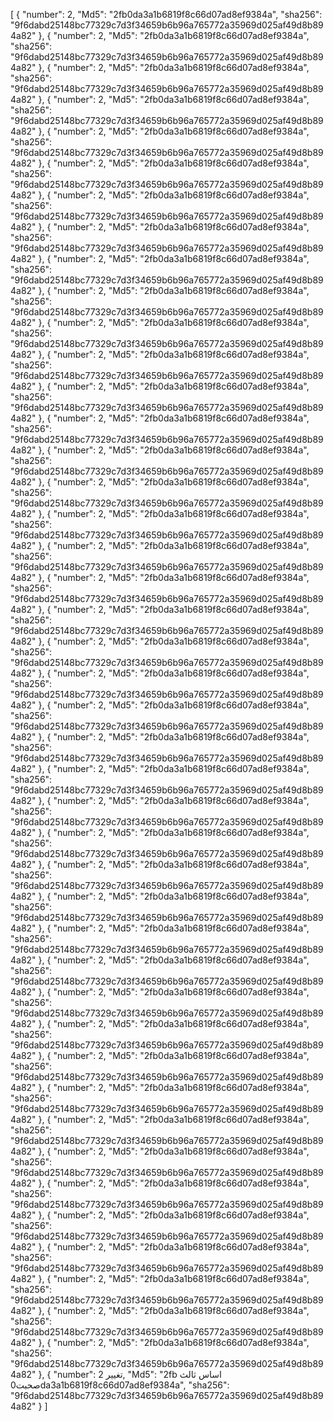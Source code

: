 [
 {
   "number": 2,
   "Md5": "2fb0da3a1b6819f8c66d07ad8ef9384a",
   "sha256": "9f6dabd25148bc77329c7d3f34659b6b96a765772a35969d025af49d8b894a82"
 },
 {
   "number": 2,
   "Md5": "2fb0da3a1b6819f8c66d07ad8ef9384a",
   "sha256": "9f6dabd25148bc77329c7d3f34659b6b96a765772a35969d025af49d8b894a82"
 },
 {
   "number": 2,
   "Md5": "2fb0da3a1b6819f8c66d07ad8ef9384a",
   "sha256": "9f6dabd25148bc77329c7d3f34659b6b96a765772a35969d025af49d8b894a82"
 },
 {
   "number": 2,
   "Md5": "2fb0da3a1b6819f8c66d07ad8ef9384a",
   "sha256": "9f6dabd25148bc77329c7d3f34659b6b96a765772a35969d025af49d8b894a82"
 },
 {
   "number": 2,
   "Md5": "2fb0da3a1b6819f8c66d07ad8ef9384a",
   "sha256": "9f6dabd25148bc77329c7d3f34659b6b96a765772a35969d025af49d8b894a82"
 },
 {
   "number": 2,
   "Md5": "2fb0da3a1b6819f8c66d07ad8ef9384a",
   "sha256": "9f6dabd25148bc77329c7d3f34659b6b96a765772a35969d025af49d8b894a82"
 },
 {
   "number": 2,
   "Md5": "2fb0da3a1b6819f8c66d07ad8ef9384a",
   "sha256": "9f6dabd25148bc77329c7d3f34659b6b96a765772a35969d025af49d8b894a82"
 },
 {
   "number": 2,
   "Md5": "2fb0da3a1b6819f8c66d07ad8ef9384a",
   "sha256": "9f6dabd25148bc77329c7d3f34659b6b96a765772a35969d025af49d8b894a82"
 },
 {
   "number": 2,
   "Md5": "2fb0da3a1b6819f8c66d07ad8ef9384a",
   "sha256": "9f6dabd25148bc77329c7d3f34659b6b96a765772a35969d025af49d8b894a82"
 },
 {
   "number": 2,
   "Md5": "2fb0da3a1b6819f8c66d07ad8ef9384a",
   "sha256": "9f6dabd25148bc77329c7d3f34659b6b96a765772a35969d025af49d8b894a82"
 },
 {
   "number": 2,
   "Md5": "2fb0da3a1b6819f8c66d07ad8ef9384a",
   "sha256": "9f6dabd25148bc77329c7d3f34659b6b96a765772a35969d025af49d8b894a82"
 },
 {
   "number": 2,
   "Md5": "2fb0da3a1b6819f8c66d07ad8ef9384a",
   "sha256": "9f6dabd25148bc77329c7d3f34659b6b96a765772a35969d025af49d8b894a82"
 },
 {
   "number": 2,
   "Md5": "2fb0da3a1b6819f8c66d07ad8ef9384a",
   "sha256": "9f6dabd25148bc77329c7d3f34659b6b96a765772a35969d025af49d8b894a82"
 },
 {
   "number": 2,
   "Md5": "2fb0da3a1b6819f8c66d07ad8ef9384a",
   "sha256": "9f6dabd25148bc77329c7d3f34659b6b96a765772a35969d025af49d8b894a82"
 },
 {
   "number": 2,
   "Md5": "2fb0da3a1b6819f8c66d07ad8ef9384a",
   "sha256": "9f6dabd25148bc77329c7d3f34659b6b96a765772a35969d025af49d8b894a82"
 },
 {
   "number": 2,
   "Md5": "2fb0da3a1b6819f8c66d07ad8ef9384a",
   "sha256": "9f6dabd25148bc77329c7d3f34659b6b96a765772a35969d025af49d8b894a82"
 },
 {
   "number": 2,
   "Md5": "2fb0da3a1b6819f8c66d07ad8ef9384a",
   "sha256": "9f6dabd25148bc77329c7d3f34659b6b96a765772a35969d025af49d8b894a82"
 },
 {
   "number": 2,
   "Md5": "2fb0da3a1b6819f8c66d07ad8ef9384a",
   "sha256": "9f6dabd25148bc77329c7d3f34659b6b96a765772a35969d025af49d8b894a82"
 },
 {
   "number": 2,
   "Md5": "2fb0da3a1b6819f8c66d07ad8ef9384a",
   "sha256": "9f6dabd25148bc77329c7d3f34659b6b96a765772a35969d025af49d8b894a82"
 },
 {
   "number": 2,
   "Md5": "2fb0da3a1b6819f8c66d07ad8ef9384a",
   "sha256": "9f6dabd25148bc77329c7d3f34659b6b96a765772a35969d025af49d8b894a82"
 },
 {
   "number": 2,
   "Md5": "2fb0da3a1b6819f8c66d07ad8ef9384a",
   "sha256": "9f6dabd25148bc77329c7d3f34659b6b96a765772a35969d025af49d8b894a82"
 },
 {
   "number": 2,
   "Md5": "2fb0da3a1b6819f8c66d07ad8ef9384a",
   "sha256": "9f6dabd25148bc77329c7d3f34659b6b96a765772a35969d025af49d8b894a82"
 },
 {
   "number": 2,
   "Md5": "2fb0da3a1b6819f8c66d07ad8ef9384a",
   "sha256": "9f6dabd25148bc77329c7d3f34659b6b96a765772a35969d025af49d8b894a82"
 },
 {
   "number": 2,
   "Md5": "2fb0da3a1b6819f8c66d07ad8ef9384a",
   "sha256": "9f6dabd25148bc77329c7d3f34659b6b96a765772a35969d025af49d8b894a82"
 },
 {
   "number": 2,
   "Md5": "2fb0da3a1b6819f8c66d07ad8ef9384a",
   "sha256": "9f6dabd25148bc77329c7d3f34659b6b96a765772a35969d025af49d8b894a82"
 },
 {
   "number": 2,
   "Md5": "2fb0da3a1b6819f8c66d07ad8ef9384a",
   "sha256": "9f6dabd25148bc77329c7d3f34659b6b96a765772a35969d025af49d8b894a82"
 },
 {
   "number": 2,
   "Md5": "2fb0da3a1b6819f8c66d07ad8ef9384a",
   "sha256": "9f6dabd25148bc77329c7d3f34659b6b96a765772a35969d025af49d8b894a82"
 },
 {
   "number": 2,
   "Md5": "2fb0da3a1b6819f8c66d07ad8ef9384a",
   "sha256": "9f6dabd25148bc77329c7d3f34659b6b96a765772a35969d025af49d8b894a82"
 },
 {
   "number": 2,
   "Md5": "2fb0da3a1b6819f8c66d07ad8ef9384a",
   "sha256": "9f6dabd25148bc77329c7d3f34659b6b96a765772a35969d025af49d8b894a82"
 },
 {
   "number": 2,
   "Md5": "2fb0da3a1b6819f8c66d07ad8ef9384a",
   "sha256": "9f6dabd25148bc77329c7d3f34659b6b96a765772a35969d025af49d8b894a82"
 },
 {
   "number": 2,
   "Md5": "2fb0da3a1b6819f8c66d07ad8ef9384a",
   "sha256": "9f6dabd25148bc77329c7d3f34659b6b96a765772a35969d025af49d8b894a82"
 },
 {
   "number": 2,
   "Md5": "2fb0da3a1b6819f8c66d07ad8ef9384a",
   "sha256": "9f6dabd25148bc77329c7d3f34659b6b96a765772a35969d025af49d8b894a82"
 },
 {
   "number": 2,
   "Md5": "2fb0da3a1b6819f8c66d07ad8ef9384a",
   "sha256": "9f6dabd25148bc77329c7d3f34659b6b96a765772a35969d025af49d8b894a82"
 },
 {
   "number": 2,
   "Md5": "2fb0da3a1b6819f8c66d07ad8ef9384a",
   "sha256": "9f6dabd25148bc77329c7d3f34659b6b96a765772a35969d025af49d8b894a82"
 },
 {
   "number": 2,
   "Md5": "2fb0da3a1b6819f8c66d07ad8ef9384a",
   "sha256": "9f6dabd25148bc77329c7d3f34659b6b96a765772a35969d025af49d8b894a82"
 },
 {
   "number": 2,
   "Md5": "2fb0da3a1b6819f8c66d07ad8ef9384a",
   "sha256": "9f6dabd25148bc77329c7d3f34659b6b96a765772a35969d025af49d8b894a82"
 },
 {
   "number": 2,
   "Md5": "2fb0da3a1b6819f8c66d07ad8ef9384a",
   "sha256": "9f6dabd25148bc77329c7d3f34659b6b96a765772a35969d025af49d8b894a82"
 },
 {
   "number": 2,
   "Md5": "2fb0da3a1b6819f8c66d07ad8ef9384a",
   "sha256": "9f6dabd25148bc77329c7d3f34659b6b96a765772a35969d025af49d8b894a82"
 },
 {
   "number": 2,
   "Md5": "2fb0da3a1b6819f8c66d07ad8ef9384a",
   "sha256": "9f6dabd25148bc77329c7d3f34659b6b96a765772a35969d025af49d8b894a82"
 },
 {
   "number": 2,
   "Md5": "2fb0da3a1b6819f8c66d07ad8ef9384a",
   "sha256": "9f6dabd25148bc77329c7d3f34659b6b96a765772a35969d025af49d8b894a82"
 },
 {
   "number": 2,
   "Md5": "2fb0da3a1b6819f8c66d07ad8ef9384a",
   "sha256": "9f6dabd25148bc77329c7d3f34659b6b96a765772a35969d025af49d8b894a82"
 },
 {
   "number": 2,
   "Md5": "2fb0da3a1b6819f8c66d07ad8ef9384a",
   "sha256": "9f6dabd25148bc77329c7d3f34659b6b96a765772a35969d025af49d8b894a82"
 },
 {
   "number": 2,
   "Md5": "2fb0da3a1b6819f8c66d07ad8ef9384a",
   "sha256": "9f6dabd25148bc77329c7d3f34659b6b96a765772a35969d025af49d8b894a82"
 },
 {
   "number": 2 تغییر,
   "Md5": "2fb اساس ثالث صحبت0da3a1b6819f8c66d07ad8ef9384a",
   "sha256": "9f6dabd25148bc77329c7d3f34659b6b96a765772a35969d025af49d8b894a82"
 }
]

